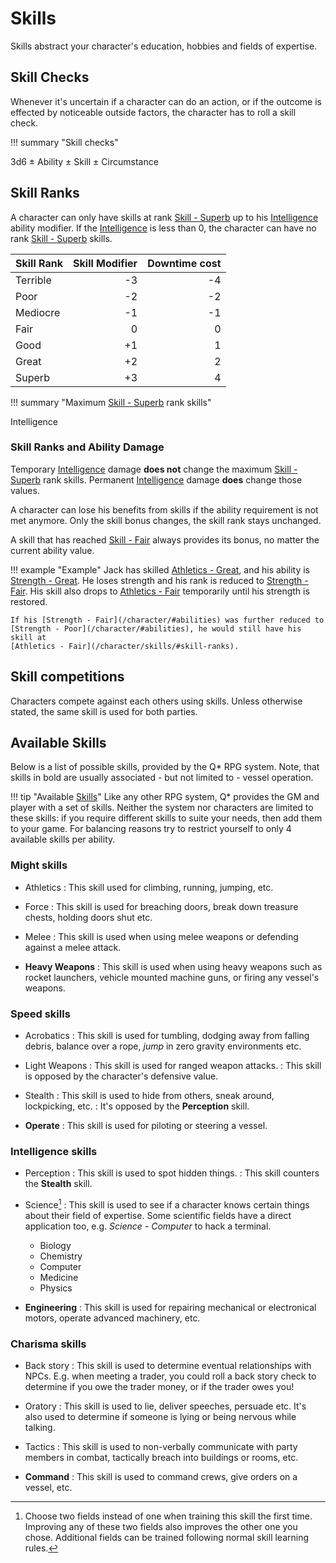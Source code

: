 # Skills

Skills abstract your character's education, hobbies and fields of expertise.

## Skill Checks

Whenever it's uncertain if a character can do an action, or if the outcome is
effected by noticeable outside factors, the character has to roll a skill check.

!!! summary "Skill checks"
    <div class="formula formula-top formula-bottom">
        <span data-bracket-bottom="Base">3d6</span> ±
        <span data-bracket-top="Ability modifier">Ability</span> ±
        <span data-bracket-bottom="Skill modifier">Skill</span> ±
        <span data-bracket-top="Perks / Flaws / Race">Circumstance</span>
    </div>

</blockquote>

## Skill Ranks

A character can only have skills at rank [Skill - Superb](/character/skills/#skill-ranks)
up to his [Intelligence](/character/#intelligence) ability modifier. If the
[Intelligence](/character/#intelligence) is less than 0, the character can have
no rank [Skill - Superb](/character/skills/#skill-ranks) skills.

| Skill Rank | Skill Modifier | Downtime cost |
|------------|---------------:|--------------:|
| Terrible   |             -3 |            -4 |
| Poor       |             -2 |            -2 |
| Mediocre   |             -1 |            -1 |
| Fair       |              0 |             0 |
| Good       |             +1 |             1 |
| Great      |             +2 |             2 |
| Superb     |             +3 |             4 |


!!! summary "Maximum [Skill - Superb](/character/skills/#skill-ranks) rank skills"
    <div class="formula formula-top formula-bottom">
        <span data-bracket-bottom="Ability modifier">Intelligence</span>
    </div>

### Skill Ranks and Ability Damage

Temporary [Intelligence](/character/#intelligence) damage **does not** change the
maximum [Skill - Superb](/character/skills/#skill-ranks) rank skills. Permanent
[Intelligence](/character/#intelligence) damage **does** change those values.

A character can lose his benefits from skills if the ability requirement is not
met anymore. Only the skill bonus changes, the skill rank stays unchanged.

A skill that has reached [Skill - Fair](/character/skills/#skill-ranks) always provides its
bonus, no matter the current ability value.

!!! example "Example"
    Jack has skilled [Athletics - Great](/character/skills/#skill-ranks), and his ability
    is [Strength - Great](/character/#abilities). He loses strength and his rank
    is reduced to [Strength - Fair](/character/#abilities). His skill also drops
    to [Athletics - Fair](/character/skills/#skill-ranks) temporarily until his strength is
    restored.

    If his [Strength - Fair](/character/#abilities) was further reduced to
    [Strength - Poor](/character/#abilities), he would still have his skill at
    [Athletics - Fair](/character/skills/#skill-ranks).

## Skill competitions

Characters compete against each others using skills. Unless otherwise stated,
the same skill is used for both parties.

## Available Skills

Below is a list of possible skills, provided by the Q* RPG system. Note, that
skills in bold are usually associated - but not limited to - vessel operation.

!!! tip "Available [Skills](#skills)"
    Like any other RPG system, Q* provides the GM and player with a set of
    skills. Neither the system nor characters are limited to these skills: if
    you require different skills to suite your needs, then add them to your
    game. For balancing reasons try to restrict yourself to only 4 available
    skills per ability.

<div class="left" markdown="1">

### Might skills

* Athletics
:   This skill used for climbing, running, jumping, etc.

* Force
:   This skill is used for breaching doors, break down treasure chests, holding
doors shut etc.

* Melee
:   This skill is used when using melee weapons or defending against a melee
attack.

* **Heavy Weapons**
:   This skill is used when using heavy weapons such as rocket launchers,
vehicle mounted machine guns, or firing any vessel's weapons.

</div>
<div class="right" markdown="1">

### Speed skills

* Acrobatics
:   This skill is used for tumbling, dodging away from falling debris, balance
over a rope, *jump* in zero gravity environments etc.

* Light Weapons
:   This skill is used for ranged weapon attacks.
:   This skill is opposed by the character's defensive value.

* Stealth
:   This skill is used to hide from others, sneak around, lockpicking, etc.
:   It's opposed by the **Perception** skill.

* **Operate**
:   This skill is used for piloting or steering a vessel.

</div>
<div class="left" markdown="1">

### Intelligence skills

* Perception
:   This skill is used to spot hidden things.
:   This skill counters the **Stealth** skill.

* Science[^Science]
:   This skill is used to see if a character knows certain things about their
field of expertise. Some scientific fields have a direct application too, e.g.
*Science - Computer* to hack a terminal.

    * Biology
    * Chemistry
    * Computer
    * Medicine
    * Physics

* **Engineering**
:   This skill is used for repairing mechanical or electronical motors, operate
advanced machinery, etc.

[^Science]:
    Choose two fields instead of one when training this skill the first time.
    Improving any of these two fields also improves the other one you chose.
    Additional fields can be trained following normal skill learning rules.

</div>
<div class="right" markdown="1">

### Charisma skills

* Back story
:   This skill is used to determine eventual relationships with NPCs. E.g. when
meeting a trader, you could roll a back story check to determine if you owe the
trader money, or if the trader owes you!

* Oratory
:   This skill is used to lie, deliver speeches, persuade etc. It's also used to
determine if someone is lying or being nervous while talking.

* Tactics
:   This skill is used to non-verbally communicate with party members in combat,
tactically breach into buildings or rooms, etc.

* **Command**
:   This skill is used to command crews, give orders on a vessel, etc.

</div>
<div class="clearfix"></div>
